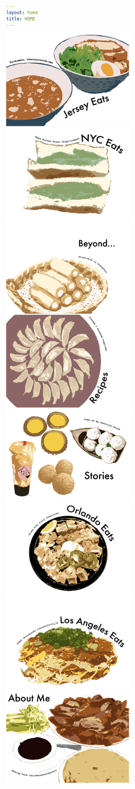 ```yaml
---
layout: home
title: HOME
---
```

<div class="flex-container">
  <div class="flex-item-home">
    <a href="/jerseyeats" class="nounderline">
      <img src="/assets/images/jerseyeats/tsukemenvectorart.png" height="250px" class="image">
    </a>
  </div>
  <div class="flex-item-home">
    <a href="/nyceats" class="nounderline">
      <img src="/assets/images/nyceats/kopitiamkayatoastvectorart.png" height="250px" class="image">
    </a>
  </div>
  <div class="flex-item-home">
    <a href="/beyond" class="nounderline">
      <img src="/assets/images/beyond/friedmilkvectorart.png" height="250px" class="image">
    </a>
  </div>
  <div class="flex-item-home">
    <a href="/recipes" class="nounderline">
      <img src="/assets/images/recipes/dumplingsvectorart.png" height="250px" class="image">
    </a>
  </div>
  <div class="flex-item-home">
    <a href="/stories" class="nounderline">
      <img src="/assets/images/stories/favoritefoodsvectorart.png" height="250px" class="image">
    </a>
  </div>
  <div class="flex-item-home">
    <a href="/orlandoeats" class="nounderline">
      <img src="/assets/images/orlandoeats/sisigvectorart.png" height="250px" class="image">
    </a>
  </div>
  <div class="flex-item-home">
    <a href="/losangeleseats" class="nounderline">
      <img src="/assets/images/beyond/losangeles/okonomiyakivectorart.png" height="250px" class="image">
    </a>  
  </div>
  <div class="flex-item-home">
    <a href="/aboutme" class="nounderline">
      <img src="/assets/images/jerseyeats/duckkingvectorart.png" height="250px" class="image">
    </a>
  </div>  
</div>